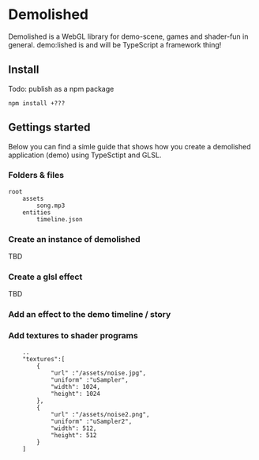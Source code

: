 # Demolished

Demolished is a WebGL library for demo-scene, games and shader-fun in general. demo:lished is and will be TypeScript a framework thing!

## Install

Todo: publish as a npm package

    npm install +???

## Gettings started

Below you can find a simle guide that shows how you 
create a demolished application (demo) using TypeSctipt and 
GLSL.

### Folders & files

    root
        assets
            song.mp3
        entities
            timeline.json
            


### Create an instance of demolished

TBD

### Create a glsl effect  

TBD

### Add an effect to the demo timeline / story


### Add textures to shader programs

        ..
        "textures":[
            {
                "url" :"/assets/noise.jpg",
                "uniform" :"uSampler",
                "width": 1024,
                "height": 1024
            },
            {
                "url" :"/assets/noise2.png",
                "uniform" :"uSampler2",
                "width": 512,
                "height": 512
            }
        ]

